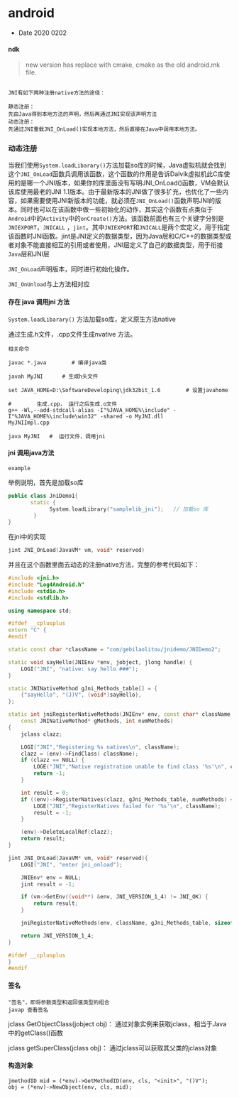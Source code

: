 # android

+ Date  2020 0202

####  ndk

> new version has replace with cmake, cmake as the old android.mk file.



```

JNI有如下两种注册native方法的途径：

静态注册：
先由Java得到本地方法的声明，然后再通过JNI实现该声明方法
动态注册：
先通过JNI重载JNI_OnLoad()实现本地方法，然后直接在Java中调用本地方法。

```



### 动态注册

​	 当我们使用`System.loadLibarary()`方法加载so库的时候，Java虚拟机就会找到这个`JNI_OnLoad`函数兵调用该函数，这个函数的作用是告诉Dalvik虚拟机此C库使用的是哪一个JNI版本，如果你的库里面没有写明JNI_OnLoad()函数，VM会默认该库使用最老的JNI 1.1版本。由于最新版本的JNI做了很多扩充，也优化了一些内容，如果需要使用JNI新版本的功能，就必须在`JNI_OnLoad()`函数声明JNI的版本。同时也可以在该函数中做一些初始化的动作，其实这个函数有点类似于`Android`中的`Activity`中的`onCreate()`方法。该函数前面也有三个关键字分别是`JNIEXPORT`，`JNICALL` ，`jint`。其中`JNIEXPORT`和`JNICALL`是两个宏定义，用于指定该函数时JNI函数。jint是JNI定义的数据类型，因为Java层和C/C++的数据类型或者对象不能直接相互的引用或者使用，JNI层定义了自己的数据类型，用于衔接`Java`层和JNI层



`JNI_OnLoad`声明版本，同时进行初始化操作。

`JNI_OnUnload`与上方法相对应



#### 存在 java 调用jni 方法

`System.loadLibarary()` 方法加载so库，定义原生方法native

通过生成.h文件，.cpp文件生成nvative 方法。



```
相关命令

javac *.java    	# 编译java类

javah MyJNI		 # 生成h头文件

set JAVA_HOME=D:\SoftwareDeveloping\jdk32bit_1.6		# 设置javahome

#        生成.cpp， 运行之后生成.o文件
g++ -Wl,--add-stdcall-alias -I"%JAVA_HOME%\include" -I"%JAVA_HOME%\include\win32" -shared -o MyJNI.dll  
MyJNIImpl.cpp

java MyJNI   #  运行文件，调用jni
```



#### jni 调用java方法

`example`

举例说明，首先是加载so库



```cpp
public class JniDemo1{
       static {
             System.loadLibrary("samplelib_jni");   // 加载so 库
        }
}
```

在jni中的实现



```cpp
jint JNI_OnLoad(JavaVM* vm, void* reserved)
```

并且在这个函数里面去动态的注册native方法，完整的参考代码如下：



```cpp
#include <jni.h>
#include "Log4Android.h"
#include <stdio.h>
#include <stdlib.h>

using namespace std;

#ifdef __cplusplus
extern "C" {
#endif

static const char *className = "com/gebilaolitou/jnidemo/JNIDemo2";

static void sayHello(JNIEnv *env, jobject, jlong handle) {
    LOGI("JNI", "native: say hello ###");
}

static JNINativeMethod gJni_Methods_table[] = {
    {"sayHello", "(J)V", (void*)sayHello},
};

static int jniRegisterNativeMethods(JNIEnv* env, const char* className,
    const JNINativeMethod* gMethods, int numMethods)
{
    jclass clazz;

    LOGI("JNI","Registering %s natives\n", className);
    clazz = (env)->FindClass( className);
    if (clazz == NULL) {
        LOGE("JNI","Native registration unable to find class '%s'\n", className);
        return -1;
    }

    int result = 0;
    if ((env)->RegisterNatives(clazz, gJni_Methods_table, numMethods) < 0) {
        LOGE("JNI","RegisterNatives failed for '%s'\n", className);
        result = -1;
    }

    (env)->DeleteLocalRef(clazz);
    return result;
}

jint JNI_OnLoad(JavaVM* vm, void* reserved){
    LOGI("JNI", "enter jni_onload");

    JNIEnv* env = NULL;
    jint result = -1;

    if (vm->GetEnv((void**) &env, JNI_VERSION_1_4) != JNI_OK) {
        return result;
    }

    jniRegisterNativeMethods(env, className, gJni_Methods_table, sizeof(gJni_Methods_table) / sizeof(JNINativeMethod));

    return JNI_VERSION_1_4;
}

#ifdef __cplusplus
}
#endif
```



#### 签名

```
"签名"，即将参数类型和返回值类型的组合
javap 查看签名
```



jclass GetObjectClass(jobject obj)：
 通过对象实例来获取jclass，相当于Java中的getClass()函数

jclass getSuperClass(jclass obj)：
 通过jclass可以获取其父类的jclass对象



#### 构造对象

```
jmethodID mid = (*env)->GetMethodID(env, cls, "<init>", "()V");
obj = (*env)->NewObject(env, cls, mid);
```

